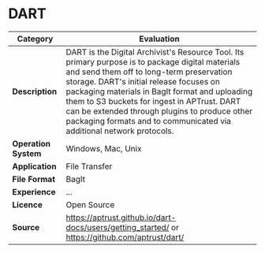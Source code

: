 # DART

| Category | Evaluation |
| --- | --- |
| **Description**  | DART is the Digital Archivist's Resource Tool. Its primary purpose is to package digital materials and send them off to long-term preservation storage. DART's initial release focuses on packaging materials in BagIt format and uploading them to S3 buckets for ingest in APTrust. DART can be extended through plugins to produce other packaging formats and to communicated via additional network protocols. |
| **Operation System**  | Windows, Mac, Unix  |
| **Application**  | File Transfer  |
| **File Format** | BagIt |
| **Experience** | ... |
| **Licence** | Open Source |
| **Source** | https://aptrust.github.io/dart-docs/users/getting_started/ or https://github.com/aptrust/dart/ |
